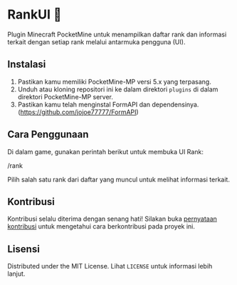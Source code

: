 # RankUI 🚀

Plugin Minecraft PocketMine untuk menampilkan daftar rank dan informasi terkait dengan setiap rank melalui antarmuka pengguna (UI).

## Instalasi

1. Pastikan kamu memiliki PocketMine-MP versi 5.x yang terpasang.
2. Unduh atau kloning repositori ini ke dalam direktori `plugins` di dalam direktori PocketMine-MP server.
3. Pastikan kamu telah menginstal FormAPI dan dependensinya. (https://github.com/jojoe77777/FormAPI)

## Cara Penggunaan

Di dalam game, gunakan perintah berikut untuk membuka UI Rank:

/rank


Pilih salah satu rank dari daftar yang muncul untuk melihat informasi terkait.

## Kontribusi

Kontribusi selalu diterima dengan senang hati! Silakan buka [pernyataan kontribusi](CONTRIBUTING.md) untuk mengetahui cara berkontribusi pada proyek ini.

## Lisensi

Distributed under the MIT License. Lihat `LICENSE` untuk informasi lebih lanjut.
